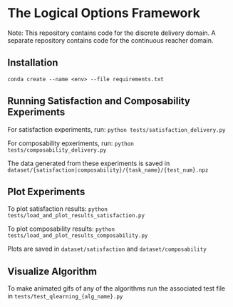 # The Logical Options Framework

Note: This repository contains code for the discrete delivery domain. A separate repository contains code for the continuous reacher domain.

 ## Installation
 
 `conda create --name <env> --file requirements.txt`
 
 ## Running Satisfaction and Composability Experiments
 
 For satisfaction experiments, run: `python tests/satisfaction_delivery.py`
 
 For composability epxeriments, run: `python tests/composability_delivery.py`
 
 The data generated from these experiments is saved in `dataset/{satisfaction|composability}/{task_name}/{test_num}.npz`

 ## Plot Experiments
 
 To plot satisfaction results: `python tests/load_and_plot_results_satisfaction.py`
 
 To plot composability results: `python tests/load_and_plot_results_composability.py`

 Plots are saved in `dataset/satisfaction` and `dataset/composability`

## Visualize Algorithm

To make animated gifs of any of the algorithms run the associated test file in `tests/test_qlearning_{alg_name}.py`